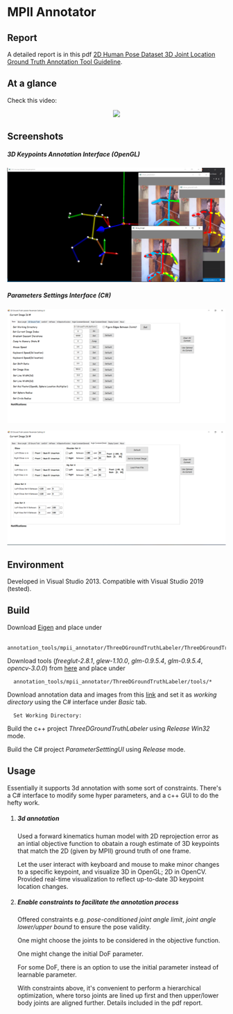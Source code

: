 # MPII Annotator

## Report

A detailed report is in this pdf [2D Human Pose Dataset 3D Joint Location Ground Truth Annotation Tool Guideline](https://github.com/strawberryfg/NAPA-NST-HPE/blob/main/annotation_tools/mpii_annotator/2D%20Human%20Pose%20Dataset%203D%20Joint%20Location%20Ground%20Truth%20Annotation%20Tool%20Guideline.pdf).

## At a glance

Check this video:


<p align="center">  
<img src="../../figs/mpii_annot_opengl.gif">  
</p> 


## Screenshots

##### 3D Keypoints Annotation Interface (OpenGL) #####



<p align="center">  
<img src="../../figs/mpii_annot_opengl.png">  
</p> 

##### Parameters Settings Interface (C\#) #####


<p align="center">  
<img src="../../figs/mpii_annot_param0.png">  
</p> 


<p align="center">  
<img src="../../figs/mpii_annot_param1.png">  
</p> 

## Environment

Developed in Visual Studio 2013. Compatible with Visual Studio 2019 (tested).

## Build

Download [Eigen](http://eigen.tuxfamily.org/index.php?title=Main_Page) and place under 

```
  annotation_tools/mpii_annotator/ThreeDGroundTruthLabeler/ThreeDGroundTruthLabeler/eigen/

```

Download tools (*freeglut-2.8.1*, *glew-1.10.0*, *glm-0.9.5.4*, *glm-0.9.5.4*, *opencv-3.0.0*) from [here](https://drive.google.com/drive/folders/15DUHqhOdsQfq6G6zGNMIWkwRGgjRVCNC?usp=sharing) and place under 


```
  annotation_tools/mpii_annotator/ThreeDGroundTruthLabeler/tools/*

```

Download annotation data and images from this [link](https://drive.google.com/drive/folders/1ZNnEt4EQ5SZSTalJdsmUikMOR6ZLCkpS?usp=sharing) and set it as 
*working directory* using the C# interface under *Basic* tab.


```
  Set Working Directory: 

```

Build the c++ project *ThreeDGroundTruthLabeler* using *Release Win32* mode.

Build the C# project *ParameterSetttingUI* using *Release* mode.

## Usage

Essentially it supports 3d annotation with some sort of constraints. There's a C# interface to modify some hyper parameters, and a c++ GUI to do the hefty work.

1. ##### 3d annotation #####

	Used a forward kinematics human model with 2D reprojection error as an intial objective function to obatain a rough estimate of 3D keypoints that match the 2D (given by MPII) ground truth of one frame.
	
	Let the user interact with keyboard and mouse to make minor changes to a specific keypoint, and visualize 3D in OpenGL; 2D in OpenCV. Provided real-time visualization to reflect up-to-date 3D keypoint location changes.

2. ##### Enable constraints to facilitate the annotation process ####

	Offered constraints e.g. *pose-conditioned joint angle limit*, *joint angle lower/upper bound* to ensure the pose validity. 
	
	One might choose the joints to be considered in the objective function.
	
	One might change the initial DoF parameter. 
	
	For some DoF, there is an option to use the initial parameter instead of learnable parameter.
	
	With constraints above, it's convenient to perform a hierarchical optimization, where torso joints are lined up first and then upper/lower body joints are aligned further. Details included in the pdf report.